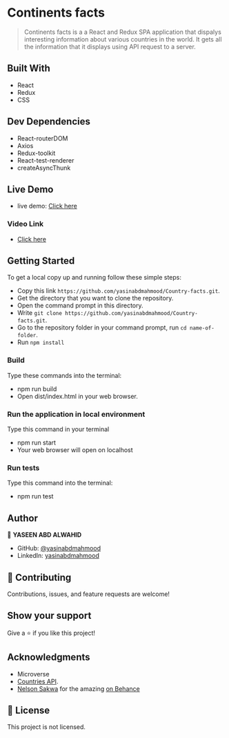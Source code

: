 # Continents facts

> Continents facts is a a React and Redux SPA application that dispalys interesting information about various countries in the world.
> It gets all the information that it displays using API request to a server.



## Built With

- React
- Redux
- CSS

## Dev Dependencies

- React-routerDOM
- Axios
- Redux-toolkit
- React-test-renderer
- createAsyncThunk

## Live Demo

- live demo: [Click here](https://drive.google.com/file/d/1VvIjeALtPvCYoudo-fFKRO6J01mEHtho/view?usp=sharing)

### Video Link

- [Click here](#)

## Getting Started

To get a local copy up and running follow these simple steps:

- Copy this link `https://github.com/yasinabdmahmood/Country-facts.git`.
- Get the directory that you want to clone the repository.
- Open the command prompt in this directory.
- Write `git clone https://github.com/yasinabdmahmood/Country-facts.git`.
- Go to the repository folder in your command prompt, run `cd name-of-folder`.
- Run `npm install`

### Build

Type these commands into the terminal:

- npm run build
- Open dist/index.html in your web browser.

### Run the application in local environment

Type this command in your terminal

- npm run start
- Your web browser will open on localhost

### Run tests

Type this command into the terminal:

- npm run test

## Author

👤 **YASEEN ABD ALWAHID**

- GitHub: [@yasinabdmahmood](https://github.com/yasinabdmahmood)
- LinkedIn: [yasinabdmahmood](https://iq.linkedin.com/in/yaseen-abd-alwahid-604968232?trk=people_directory)

## 🤝 Contributing

Contributions, issues, and feature requests are welcome!

## Show your support

Give a ⭐️ if you like this project!

## Acknowledgments

- Microverse
- [Countries API](https://restcountries.com/v3.1/all).
- [ Nelson Sakwa](https://www.behance.net/sakwadesignstudio) for the amazing [on Behance](<https://www.behance.net/gallery/31579789/Ballhead-App-(Free-PSDs)>)

## 📝 License

This project is not licensed.
